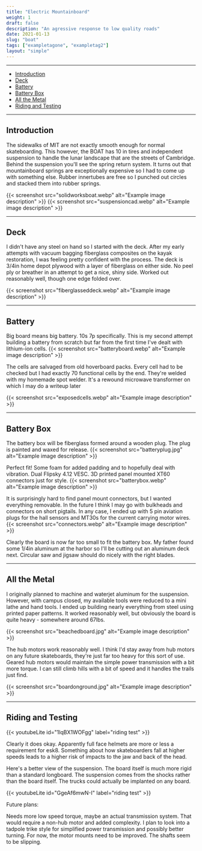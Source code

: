 ```yaml
---
title: "Electric Mountainboard"
weight: 1
draft: false
description: "An agressive response to low quality roads"
date: 2021-01-13
slug: "boat"
tags: ["exampletagone", "exampletag2"]
layout: "simple"
---
```


<hr class="bold-divider">

- [Introduction](#introduction)
- [Deck](#deck)
- [Battery](#battery)
- [Battery Box](#battery-box)
- [All the Metal](#all-the-metal)
- [Riding and Testing](#riding-and-testing)

<hr class="bold-divider">

## Introduction

<div class="blue-highlight">

The sidewalks of MIT are not exactly smooth enough for normal skateboarding. This however, the BOAT has 10 in tires and independent suspension to handle the lunar landscape that are the streets of Cambridge. Behind the suspension you'll see the spring return system. It turns out that mountainboard springs are exceptionally expensive so I had to come up with something else. Rubber innertubes are free so I punched out circles and stacked them into rubber springs.

{{< screenshot src="solidworksboat.webp" alt="Example image description" >}}
{{< screenshot src="suspensioncad.webp" alt="Example image description" >}}

</div>

<hr class="blue-divider">

## Deck

I didn't have any steel on hand so I started with the deck. After my early attempts with vacuum bagging fiberglass composites on the kayak restoration, I was feeling pretty confident with the process. The deck is 3/4in home depot plywood with a layer of fiberglass on either side. No peel ply or breather in an attempt to get a nice, shiny side. Worked out reasonably well, though one edge folded over.

{{< screenshot src="fiberglasseddeck.webp" alt="Example image description" >}}

<hr class="blue-divider">

## Battery
Big board means big battery. 10s 7p specifically. This is my second attempt building a battery from scratch but far from the first time I've dealt with lithium-ion cells.
{{< screenshot src="batteryboard.webp" alt="Example image description" >}}

The cells are salvaged from old hoverboard packs. Every cell had to be checked but I had exactly 70 functional cells by the end. They're welded with my homemade spot welder. It's a rewound microwave transformer on which I may do a writeup later 

{{< screenshot src="exposedcells.webp" alt="Example image description" >}}

<hr class="blue-divider">

## Battery Box
The battery box will be fiberglass formed around a wooden plug. The plug is painted and waxed for release.
{{< screenshot src="batteryplug.jpg" alt="Example image description" >}}

Perfect fit! Some foam for added padding and to hopefully deal with vibration. Dual Flipsky 4.12 VESC. 3D printed panel mounted XT60 connectors just for style.
{{< screenshot src="batterybox.webp" alt="Example image description" >}}

It is surprisingly hard to find panel mount connectors, but I wanted everything removable. In the future I think I may go with bulkheads and connectors on short pigtails. In any case, I ended up with 5 pin aviation plugs for the hall sensors and MT30s for the current carrying motor wires.
{{< screenshot src="connectors.webp" alt="Example image description" >}}

Clearly the board is now far too small to fit the battery box. My father found some 1/4in aluminum at the harbor so I'll be cutting out an aluminum deck next. Circular saw and jigsaw should do nicely with the right blades.

<hr class="blue-divider">

## All the Metal
I originally planned to machine and waterjet aluminum for the suspension. However, with campus closed, my available tools were reduced to a mini lathe and hand tools. I ended up building nearly everything from steel using printed paper patterns. It worked reasonably well, but obviously the board is quite heavy - somewhere around 67lbs.

{{< screenshot src="beachedboard.jpg" alt="Example image description" >}}

The hub motors work reasonably well. I think I'd stay away from hub motors on any future skateboards, they're just far too heavy for this sort of use. Geared hub motors would maintain the simple power transmission with a bit more torque. I can still climb hills with a bit of speed and it handles the trails just find.

{{< screenshot src="boardonground.jpg" alt="Example image description" >}}

<hr class="blue-divider">

## Riding and Testing
{{< youtubeLite id="1lqBX1WOFgg" label="riding test" >}}

Clearly it does okay. Apparently full face helmets are more or less a requirement for esk8. Something about how skateboarders fall at higher speeds leads to a higher risk of impacts to the jaw and back of the head.

Here's a better view of the suspension. The board itself is much more rigid than a standard longboard. The suspension comes from the shocks rather than the board itself. The trucks could actually be implanted on any board.

{{< youtubeLite id="GgeAf6mwN-I" label="riding test" >}}

Future plans:

Needs more low speed torque, maybe an actual transmission system. That would require a non-hub motor and added complexity. I plan to look into a tadpole trike style for simplified power transmission and possibly better turning. For now, the motor mounts need to be improved. The shafts seem to be slipping.